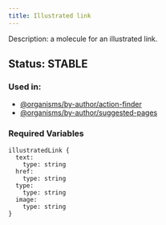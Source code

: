 ```yaml
---
title: Illustrated link
---
```

Description: a molecule for an illustrated link.
## Status: STABLE
### Used in:
- [@organisms/by-author/action-finder](/?p=organisms-action-finder)
- [@organisms/by-author/suggested-pages](/?p=organisms-suggested-pages)
### Required Variables
~~~
illustratedLink {
  text:
    type: string
  href:
    type: string
  type:
    type: string
  image:
    type: string
}
~~~